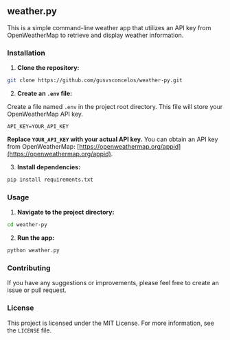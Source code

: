 ## weather.py

This is a simple command-line weather app that utilizes an API key from OpenWeatherMap to retrieve and display weather information.

### Installation

1.  **Clone the repository:**

```bash
git clone https://github.com/gusvsconcelos/weather-py.git
```

2.  **Create an `.env` file:**

Create a file named `.env` in the project root directory. This file will store your OpenWeatherMap API key.

```
API_KEY=YOUR_API_KEY
```

**Replace `YOUR_API_KEY` with your actual API key.** You can obtain an API key from OpenWeatherMap: [https://openweathermap.org/appid](https://openweathermap.org/appid).

3.  **Install dependencies:**

```bash
pip install requirements.txt
```

### Usage

1.  **Navigate to the project directory:**

```bash
cd weather-py
```

2.  **Run the app:**

```bash
python weather.py
```

### Contributing

If you have any suggestions or improvements, please feel free to create an issue or pull request.

### License

This project is licensed under the MIT License. For more information, see the `LICENSE` file.
